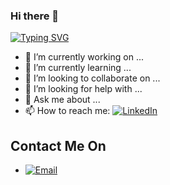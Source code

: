 ### Hi there 👋

[![Typing SVG](https://readme-typing-svg.demolab.com?font=Fira+Code&pause=1000&random=false&width=435&lines=Hi%2C+my+name+is+Tri+Hartono.;Just+call+me+Tri.;+welcome+to+my+github)](https://git.io/typing-svg)

- 🔭 I’m currently working on ...
- 🌱 I’m currently learning ...
- 👯 I’m looking to collaborate on ...
- 🤔 I’m looking for help with ...
- 💬 Ask me about ...
- 📫 How to reach me: [![LinkedIn](https://img.shields.io/badge/-LinkedIn-blue.svg?style=for-the-badge&logo=linkedin&colorB=555)](https://www.linkedin.com/in/tri-hartono-88ab90240/)

## Contact Me On

* [![Email](https://img.shields.io/github/contributors/othneildrew/Best-README-Template.svg?style=for-the-badge)](mailto:trihartono293@gmail.com)
